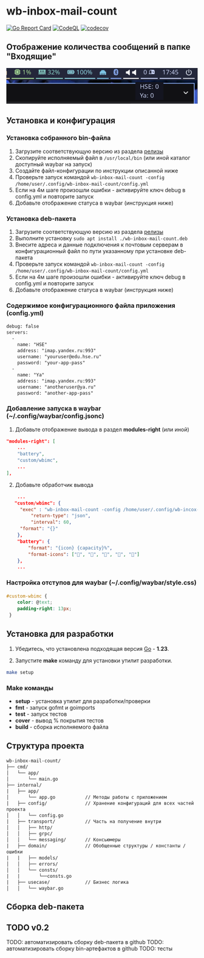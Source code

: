 # wb-inbox-mail-count

<!-- TODO: актуализировать ссылки -->
[![Go Report Card](https://goreportcard.com/badge/github.com/devalv/wb-inbox-mail-count)](https://goreportcard.com/report/github.com/devalv/wb-inbox-mail-count)
[![CodeQL](https://github.com/devalv/wb-inbox-mail-count/actions/workflows/codeql-analysis.yml/badge.svg)](https://github.com/devalv/wb-inbox-mail-count/actions/workflows/codeql-analysis.yml)
[![codecov](https://codecov.io/gh/devalv/wb-inbox-mail-count/branch/main/graph/badge.svg)](https://codecov.io/gh/devalv/wb-inbox-mail-count)

## Отображение количества сообщений в папке "Входящие"
![пример](example.png)

## Установка и конфигурация

### Установка собранного bin-файла
1. Загрузите соответствующую версию из раздела [релизы](https://github.com/devalv/wb-inbox-mail-count/releases)
2. Скопируйте исполняемый файл в `/usr/local/bin` (или иной каталог доступный waybar на запуск)
3. Создайте файл-конфигурации по инструкции описанной ниже
4. Проверьте запуск командой `wb-inbox-mail-count -config /home/user/.config/wb-inbox-mail-count/config.yml`
5. Если на 4м шаге произошли ошибки - активируйте ключ debug в config.yml и повторите запуск
6. Добавьте отображение статуса в waybar (инструкция ниже)

### Установка deb-пакета
1. Загрузите соответствующую версию из раздела [релизы](https://github.com/devalv/wb-inbox-mail-count/releases)
2. Выполните установку `sudo apt install ./wb-inbox-mail-count.deb`
3. Внесите адреса и данные подключения к почтовым серверам в конфигурационный файл по пути указанному при установке deb-пакета
4. Проверьте запуск командой `wb-inbox-mail-count -config /home/user/.config/wb-inbox-mail-count/config.yml`
5. Если на 4м шаге произошли ошибки - активируйте ключ debug в config.yml и повторите запуск
6. Добавьте отображение статуса в waybar (инструкция ниже)

### Содержимое конфигурационного файла приложения (config.yml)
```
debug: false
servers:
  -
    name: "HSE"
    address: "imap.yandex.ru:993"
    username: "youruser@edu.hse.ru"
    password: "your-app-pass"
  -
    name: "Ya"
    address: "imap.yandex.ru:993"
    username: "anotheruser@ya.ru"
    password: "another-app-pass"
```

### Добавление запуска в waybar (~/.config/waybar/config.jsonc)
1. Добавьте отображение вывода в раздел **modules-right** (или иной)
```json
"modules-right": [
    ...
    "battery",
    "custom/wbimc",
    ...
],
```
2. Добавьте обработчик вывода
```json
    ...
   "custom/wbimc": {
     "exec" : "wb-inbox-mail-count -config /home/user/.config/wb-incox-mail-count/config.yml",
         "return-type": "json",
         "interval": 60,
     "format": "{}"
    },
    "battery": {
        "format": "{icon} {capacity}%",
        "format-icons": ["", "", "", "", ""]
    },
    ...
```

### Настройка отступов для waybar (~/.config/waybar/style.css)
```css
#custom-wbimc {
    color: @text;
    padding-right: 13px;
 }
```

## Установка для разработки
1. Убедитесь, что установлена подходящая версия [Go](https://go.dev/dl/) - **1.23**.

2. Запустите **make** команду для установки утилит разработки.

```bash
make setup
```

### Make команды
- **setup**   - установка утилит для разработки/проверки
- **fmt**     - запуск gofmt и goimports
- **test**    - запуск тестов
- **cover**   - вывод % покрытия тестов
- **build**   - сборка исполняемого файла


## Структура проекта
```
wb-inbox-mail-count/
├── cmd/
│   └── app/
│       └── main.go
├── internal/
|   ├── app/
│       └── app.go           // Методы работы с приложением
|   ├── config/              // Хранение конфигураций для всех частей проекта
│   │   └── config.go
|   ├── transport/           // Часть на получение внутри
│   │   ├── http/
│   │   ├── grpc/
│   │   └── messaging/       // Консьюмеры
|   ├── domain/              // Обобщенные структуры / константы / ошибки
|   |   ├── models/
│   │   ├── errors/
│   │   └── consts/
|   |       └──consts.go
|   ├── usecase/             // Бизнес логика
│   │   └── waybar.go
```

## Сборка deb-пакета
<!-- TODO: актуализировать для v0.1 -->

## TODO v0.2
TODO: автоматизировать сборку deb-пакета в github
TODO: автоматизировать сборку bin-артефактов в github
TODO: тесты
